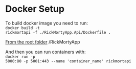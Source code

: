# Docker Setup

To build docker image you need to run:<br/>
<code>docker build -t rickmortapi -f ./RickMortyApp.Api/Dockerfile .</code>

<u>From the root folder</u> /RickMortyApp

And then you can run containers with:<br/>
<code>docker run -p 5000:80 -p 5001:443 --name 'container_name' rickmortapi</code>